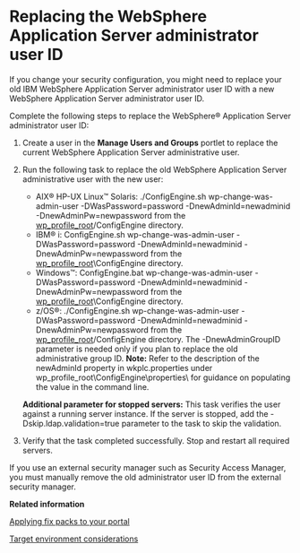 # Replacing the WebSphere Application Server administrator user ID

If you change your security configuration, you might need to replace your old IBM WebSphere Application Server administrator user ID with a new WebSphere Application Server administrator user ID.

Complete the following steps to replace the WebSphere® Application Server administrator user ID:

1.  Create a user in the **Manage Users and Groups** portlet to replace the current WebSphere Application Server administrative user.

2.  Run the following task to replace the old WebSphere Application Server administrative user with the new user:

    -   AIX® HP-UX Linux™ Solaris: ./ConfigEngine.sh wp-change-was-admin-user -DWasPassword=password -DnewAdminId=newadminid -DnewAdminPw=newpassword from the [wp\_profile\_root](../reference/wpsdirstr.md#wp_profile_root)/ConfigEngine directory.
    -   IBM® i: ConfigEngine.sh wp-change-was-admin-user -DWasPassword=password -DnewAdminId=newadminid -DnewAdminPw=newpassword from the [wp\_profile\_root](../reference/wpsdirstr.md#wp_profile_root)\\ConfigEngine directory.
    -   Windows™: ConfigEngine.bat wp-change-was-admin-user -DWasPassword=password -DnewAdminId=newadminid -DnewAdminPw=newpassword from the [wp\_profile\_root](../reference/wpsdirstr.md#wp_profile_root)\\ConfigEngine directory.
    -   z/OS®: ./ConfigEngine.sh wp-change-was-admin-user -DWasPassword=password -DnewAdminId=newadminid -DnewAdminPw=newpassword from the [wp\_profile\_root](../reference/wpsdirstr.md#wp_profile_root)/ConfigEngine directory. The -DnewAdminGroupID parameter is needed only if you plan to replace the old administrative group ID.
    **Note:** Refer to the description of the newAdminId property in wkplc.properties under wp\_profile\_root\\ConfigEngine\\properties\\ for guidance on populating the value in the command line.

    **Additional parameter for stopped servers:** This task verifies the user against a running server instance. If the server is stopped, add the -Dskip.ldap.validation=true parameter to the task to skip the validation.

3.  Verify that the task completed successfully. Stop and restart all required servers.


If you use an external security manager such as Security Access Manager, you must manually remove the old administrator user ID from the external security manager.


**Related information**  


[Applying fix packs to your portal](../security/apply_fixpacks.md)

[Target environment considerations](../plan/mig_plan_targetenvironment.md)

